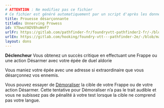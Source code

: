 ```yaml
---
# ATTENTION : Ne modifiez pas ce fichier
# Ce fichier est généré automatiquement par un script d'après les données du module Foundry VTT officiel et de sa traduction
title: Prouesse désarçonnante
titleEn: Unnerving Prowess
id: V7bwuYADV8huWeF7
urlFr: https://gitlab.com/pathfinder-fr/foundryvtt-pathfinder2-fr/-/blob/master/data/feats/V7bwuYADV8huWeF7.htm
urlEn: https://gitlab.com/hooking/foundry-vtt---pathfinder-2e/-/blob/master/packs/data/feats.db/unnerving-prowess.json
layout: dons
---
```

**Déclencheur** Vous obtenez un succès critique en effectuant une Frappe ou une action Désarmer avec votre épée de duel aldorie

Vous maniez votre épée avec une adresse si extraordinaire que vous désarçonnez vos ennemis.

Vous pouvez essayer de  [Démoraliser](../actions/démoraliser.html) la cible de votre Frappe ou de votre action Désarmer. Cette tentative pour Démoraliser n’a pas le trait audible et vous ne subissez pas de pénalité à votre test lorsque la cible ne comprend pas votre langue.
